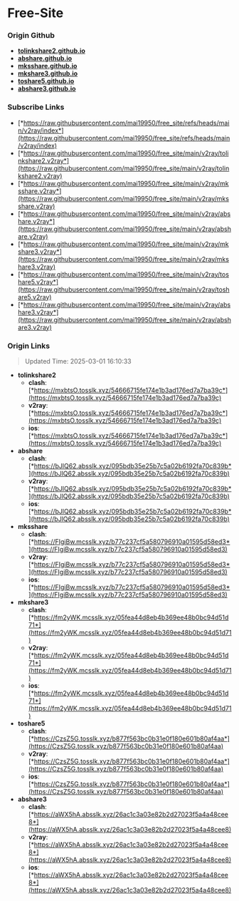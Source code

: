 # Free-Site

### Origin Github

- [**tolinkshare2.github.io**](https://github.com/tolinkshare2/tolinkshare2.github.io)
- [**abshare.github.io**](https://github.com/abshare/abshare.github.io)
- [**mksshare.github.io**](https://github.com/mksshare/mksshare.github.io)
- [**mkshare3.github.io**](https://github.com/mkshare3/mkshare3.github.io)
- [**toshare5.github.io**](https://github.com/toshare5/toshare5.github.io)
- [**abshare3.github.io**](https://github.com/abshare3/abshare3.github.io)

### Subscribe Links

- [*https://raw.githubusercontent.com/mai19950/free_site/refs/heads/main/v2ray/index*](https://raw.githubusercontent.com/mai19950/free_site/refs/heads/main/v2ray/index)
- [*https://raw.githubusercontent.com/mai19950/free_site/main/v2ray/tolinkshare2.v2ray*](https://raw.githubusercontent.com/mai19950/free_site/main/v2ray/tolinkshare2.v2ray)
- [*https://raw.githubusercontent.com/mai19950/free_site/main/v2ray/mksshare.v2ray*](https://raw.githubusercontent.com/mai19950/free_site/main/v2ray/mksshare.v2ray)
- [*https://raw.githubusercontent.com/mai19950/free_site/main/v2ray/abshare.v2ray*](https://raw.githubusercontent.com/mai19950/free_site/main/v2ray/abshare.v2ray)
- [*https://raw.githubusercontent.com/mai19950/free_site/main/v2ray/mkshare3.v2ray*](https://raw.githubusercontent.com/mai19950/free_site/main/v2ray/mkshare3.v2ray)
- [*https://raw.githubusercontent.com/mai19950/free_site/main/v2ray/toshare5.v2ray*](https://raw.githubusercontent.com/mai19950/free_site/main/v2ray/toshare5.v2ray)
- [*https://raw.githubusercontent.com/mai19950/free_site/main/v2ray/abshare3.v2ray*](https://raw.githubusercontent.com/mai19950/free_site/main/v2ray/abshare3.v2ray)

### Origin Links

> Updated Time: 2025-03-01 16:10:33

- **tolinkshare2**
  - **clash**: [*https://mxbtsO.tosslk.xyz/54666715fe174e1b3ad176ed7a7ba39c*](https://mxbtsO.tosslk.xyz/54666715fe174e1b3ad176ed7a7ba39c)
  - **v2ray**: [*https://mxbtsO.tosslk.xyz/54666715fe174e1b3ad176ed7a7ba39c*](https://mxbtsO.tosslk.xyz/54666715fe174e1b3ad176ed7a7ba39c)
  - **ios**: [*https://mxbtsO.tosslk.xyz/54666715fe174e1b3ad176ed7a7ba39c*](https://mxbtsO.tosslk.xyz/54666715fe174e1b3ad176ed7a7ba39c)
- **abshare**
  - **clash**: [*https://bJlQ62.absslk.xyz/095bdb35e25b7c5a02b6192fa70c839b*](https://bJlQ62.absslk.xyz/095bdb35e25b7c5a02b6192fa70c839b)
  - **v2ray**: [*https://bJlQ62.absslk.xyz/095bdb35e25b7c5a02b6192fa70c839b*](https://bJlQ62.absslk.xyz/095bdb35e25b7c5a02b6192fa70c839b)
  - **ios**: [*https://bJlQ62.absslk.xyz/095bdb35e25b7c5a02b6192fa70c839b*](https://bJlQ62.absslk.xyz/095bdb35e25b7c5a02b6192fa70c839b)
- **mksshare**
  - **clash**: [*https://FIgiBw.mcsslk.xyz/b77c237cf5a580796910a01595d58ed3*](https://FIgiBw.mcsslk.xyz/b77c237cf5a580796910a01595d58ed3)
  - **v2ray**: [*https://FIgiBw.mcsslk.xyz/b77c237cf5a580796910a01595d58ed3*](https://FIgiBw.mcsslk.xyz/b77c237cf5a580796910a01595d58ed3)
  - **ios**: [*https://FIgiBw.mcsslk.xyz/b77c237cf5a580796910a01595d58ed3*](https://FIgiBw.mcsslk.xyz/b77c237cf5a580796910a01595d58ed3)
- **mkshare3**
  - **clash**: [*https://fm2yWK.mcsslk.xyz/05fea44d8eb4b369ee48b0bc94d51d71*](https://fm2yWK.mcsslk.xyz/05fea44d8eb4b369ee48b0bc94d51d71)
  - **v2ray**: [*https://fm2yWK.mcsslk.xyz/05fea44d8eb4b369ee48b0bc94d51d71*](https://fm2yWK.mcsslk.xyz/05fea44d8eb4b369ee48b0bc94d51d71)
  - **ios**: [*https://fm2yWK.mcsslk.xyz/05fea44d8eb4b369ee48b0bc94d51d71*](https://fm2yWK.mcsslk.xyz/05fea44d8eb4b369ee48b0bc94d51d71)
- **toshare5**
  - **clash**: [*https://CzsZ5G.tosslk.xyz/b877f563bc0b31e0f180e601b80af4aa*](https://CzsZ5G.tosslk.xyz/b877f563bc0b31e0f180e601b80af4aa)
  - **v2ray**: [*https://CzsZ5G.tosslk.xyz/b877f563bc0b31e0f180e601b80af4aa*](https://CzsZ5G.tosslk.xyz/b877f563bc0b31e0f180e601b80af4aa)
  - **ios**: [*https://CzsZ5G.tosslk.xyz/b877f563bc0b31e0f180e601b80af4aa*](https://CzsZ5G.tosslk.xyz/b877f563bc0b31e0f180e601b80af4aa)
- **abshare3**
  - **clash**: [*https://aWX5hA.absslk.xyz/26ac1c3a03e82b2d27023f5a4a48cee8*](https://aWX5hA.absslk.xyz/26ac1c3a03e82b2d27023f5a4a48cee8)
  - **v2ray**: [*https://aWX5hA.absslk.xyz/26ac1c3a03e82b2d27023f5a4a48cee8*](https://aWX5hA.absslk.xyz/26ac1c3a03e82b2d27023f5a4a48cee8)
  - **ios**: [*https://aWX5hA.absslk.xyz/26ac1c3a03e82b2d27023f5a4a48cee8*](https://aWX5hA.absslk.xyz/26ac1c3a03e82b2d27023f5a4a48cee8)
